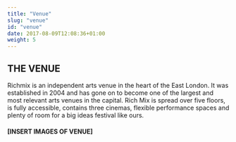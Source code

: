 ```yaml
---
title: "Venue"
slug: "venue"
id: "venue"
date: 2017-08-09T12:08:36+01:00
weight: 5
---
```

<div class="row">
<div class="col-xs-12 col-md-9 mt-10">

<h2> THE VENUE</h2>

<p>Richmix is an independent arts venue in the heart of the East London. It was established in 2004 and has gone on to become one of the largest and most relevant arts venues in the capital. Rich Mix is spread over five floors, is fully accessible, contains three cinemas, flexible performance spaces and plenty of room for a big ideas festival like ours.</p>

<h4> [INSERT IMAGES OF VENUE] </h4>
<br>
<br>
</div>
</div>
